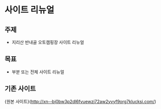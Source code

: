 # 사이트 리뉴얼

## 주제
* 지리산 반내골 오토캠핑장 사이트 리뉴얼

## 목표
* 부분 또는 전체 사이트 리뉴얼

## 기존 사이트
{원본 사이트}(http://xn--bj0bw3p2dl6fvuewzj72aw2yvyf9org7klucksi.com/)